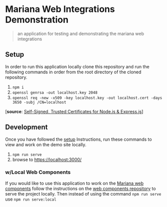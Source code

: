 # Mariana Web Integrations Demonstration

> an application for testing and demonstrating the mariana web integrations

## Setup

In order to run this application locally clone this repository and run the following commands in order from the root directory of the cloned repository.

1. `npm i`
2. `openssl genrsa -out localhost.key 2048`
3. `openssl req -new -x509 -key localhost.key -out localhost.cert -days 3650 -subj /CN=localhost`

[__source__: [Self-Signed, Trusted Certificates for Node.js & Express.js](https://www.kevinleary.net/self-signed-trusted-certificates-node-js-express-js/)]

## Development

Once you have followed the [setup](#setup) Instructions, run these commands to view and work on the demo site locally.

1. `npm run serve`
2. browse to [https://localhost:3000/](https://localhost:3000/)

### w/Local Web Components

If you would like to use this application to work on the [Mariana web components](https://github.com/Mariana-Tek/mariana-web-binding-framework/) follow the instructions on the [web components repository](https://github.com/Mariana-Tek/mariana-web-binding-framework/#running--development) to serve the project locally. Then instead of using the command `npm run serve` use `npm run serve:local`

